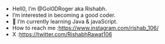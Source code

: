 - Hell0, I’m @Gol0DRoger aka Rishabh.
- I’m interested in becoming a good coder.
- 🌱 I’m currently learning Java & javaScript.
- How to reach me :https://www.instagram.com/rishab_106/
- X :https://twitter.com/RishabhRawat106

<!---
Gol0DRoger/Gol0DRoger is a ✨ special ✨ repository because its `README.md` (this file) appears on your GitHub profile.
You can click the Preview link to take a look at your changes.
--->
